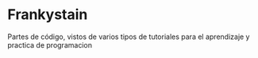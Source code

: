 # Frankystain
Partes de código, vistos de varios tipos de tutoriales para el aprendizaje y practica de programacion
